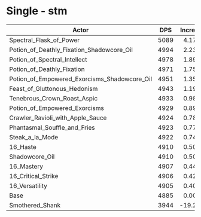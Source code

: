 # Single - stm
| Actor | DPS | Increase |
|---|:---:|:---:|
|Spectral_Flask_of_Power|5089|4.17%|
|Potion_of_Deathly_Fixation_Shadowcore_Oil|4994|2.23%|
|Potion_of_Spectral_Intellect|4978|1.89%|
|Potion_of_Deathly_Fixation|4971|1.75%|
|Potion_of_Empowered_Exorcisms_Shadowcore_Oil|4951|1.35%|
|Feast_of_Gluttonous_Hedonism|4943|1.19%|
|Tenebrous_Crown_Roast_Aspic|4933|0.98%|
|Potion_of_Empowered_Exorcisms|4929|0.89%|
|Crawler_Ravioli_with_Apple_Sauce|4924|0.78%|
|Phantasmal_Souffle_and_Fries|4923|0.77%|
|Steak_a_la_Mode|4922|0.74%|
|16_Haste|4910|0.50%|
|Shadowcore_Oil|4910|0.50%|
|16_Mastery|4907|0.44%|
|16_Critical_Strike|4906|0.42%|
|16_Versatility|4905|0.40%|
|Base|4885|0.00%|
|Smothered_Shank|3944|-19.26%|
